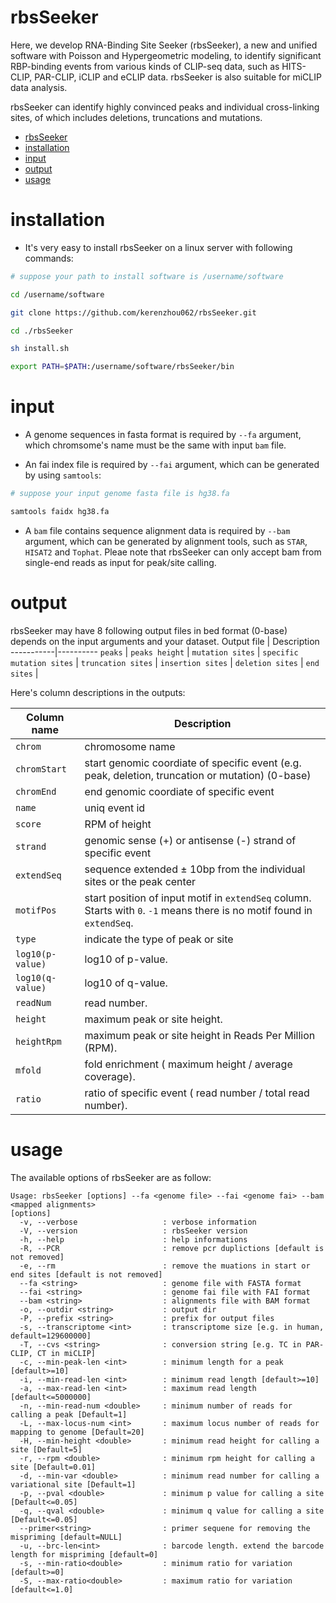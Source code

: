 # rbsSeeker
Here, we develop RNA-Binding Site Seeker (rbsSeeker), a new and unified software with Poisson and Hypergeometric modeling, to identify significant RBP-binding events from various kinds of CLIP-seq data, such as HITS-CLIP, PAR-CLIP, iCLIP and eCLIP data. rbsSeeker is also suitable for miCLIP data analysis.

rbsSeeker can identify highly convinced peaks and individual cross-linking sites, of which includes deletions, truncations and mutations.

- [rbsSeeker](#rbsSeeker)
- [installation](#installation)
- [input](#input)
- [output](#output)
- [usage](#usage)

# installation
* It's very easy to install rbsSeeker on a linux server with following commands:
```bash
# suppose your path to install software is /username/software

cd /username/software

git clone https://github.com/kerenzhou062/rbsSeeker.git

cd ./rbsSeeker

sh install.sh

export PATH=$PATH:/username/software/rbsSeeker/bin
```

# input
* A genome sequences in fasta format is required by `--fa` argument, which chromsome's name must be the same with input `bam` file.

* An fai index file is required by `--fai` argument, which can be generated by using `samtools`:

```bash
# suppose your input genome fasta file is hg38.fa

samtools faidx hg38.fa
```

* A `bam` file contains sequence alignment data is required by `--bam` argument, which can be generated by alignment tools, such as `STAR`, `HISAT2` and `Tophat`.
Pleae note that rbsSeeker can only accept bam from single-end reads as input for peak/site calling.

# output
rbsSeeker may have 8 following output files in bed format (0-base) depends on the input arguments and your dataset.
Output file | Description
-----------|----------
`peaks` | 
`peaks height` | 
`mutation sites` | 
`specific mutation sites` | 
`truncation sites` | 
`insertion sites` | 
`deletion sites` | 
`end sites` | 


Here's column descriptions in the outputs:

Column name | Description
-----------|----------
`chrom` | chromosome name
`chromStart` | start genomic coordiate of specific event (e.g. peak, deletion, truncation or mutation) (0-base)
`chromEnd` | end genomic coordiate of specific event
`name` | uniq event id
`score` | RPM of height
`strand` | genomic sense (+) or antisense (-) strand of specific event
`extendSeq` | sequence extended ± 10bp from the individual sites or the peak center
`motifPos` | start position of input motif in `extendSeq` column. Starts with `0`. `-1` means there is no motif found in `extendSeq`.
`type` | indicate the type of peak or site
`log10(p-value)` | log10 of p-value.
`log10(q-value)` | log10 of q-value.
`readNum` | read number.
`height` | maximum peak or site height.
`heightRpm` | maximum peak or site height in Reads Per Million (RPM).
`mfold` | fold enrichment ( maximum height / average coverage).
`ratio` | ratio of specific event ( read number / total read number).

# usage
The available options of rbsSeeker are as follow:

```shell
Usage: rbsSeeker [options] --fa <genome file> --fai <genome fai> --bam <mapped alignments>
[options]
  -v, --verbose                   : verbose information
  -V, --version                   : rbsSeeker version
  -h, --help                      : help informations
  -R, --PCR                       : remove pcr duplictions [default is not removed]
  -e, --rm                        : remove the muations in start or end sites [default is not removed]
  --fa <string>                   : genome file with FASTA format
  --fai <string>                  : genome fai file with FAI format
  --bam <string>                  : alignments file with BAM format
  -o, --outdir <string>           : output dir
  -P, --prefix <string>           : prefix for output files
  -s, --transcriptome <int>       : transcriptome size [e.g. in human, default=129600000]
  -T, --cvs <string>              : conversion string [e.g. TC in PAR-CLIP, CT in miCLIP]
  -c, --min-peak-len <int>        : minimum length for a peak [default>=10]
  -i, --min-read-len <int>        : minimum read length [default>=10]
  -a, --max-read-len <int>        : maximum read length [default<=5000000]
  -n, --min-read-num <double>     : minimum number of reads for calling a peak [Default=1]
  -L, --max-locus-num <int>       : maximum locus number of reads for mapping to genome [Default=20]
  -H, --min-height <double>       : minimum read height for calling a site [Default=5]
  -r, --rpm <double>              : minimum rpm height for calling a site [Default=0.01]
  -d, --min-var <double>          : minimum read number for calling a variational site [Default=1]
  -p, --pval <double>             : minimum p value for calling a site [Default<=0.05]
  -q, --qval <double>             : minimum q value for calling a site [Default<=0.05]
  --primer<string>                : primer sequene for removing the mispriming [default=NULL]
  -u, --brc-len<int>              : barcode length. extend the barcode length for mispriming [default=0]
  -s, --min-ratio<double>         : minimum ratio for variation [default>=0]
  -S, --max-ratio<double>         : maximum ratio for variation [default<=1.0]
```



